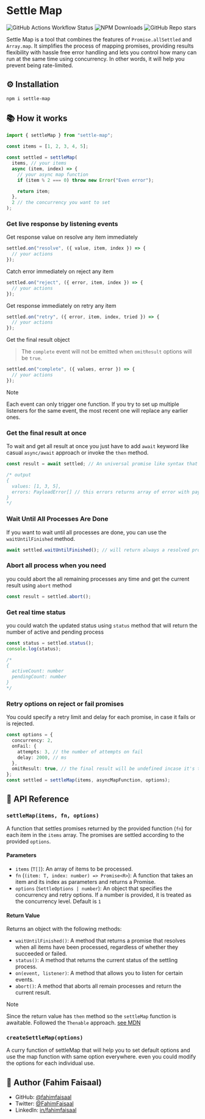 # Settle Map

![GitHub Actions Workflow Status](https://img.shields.io/github/actions/workflow/status/fahimfaisaal/settle-map/.github%2Fworkflows%2Fmain.yml?branch=main&style=flat&logo=github-actions&label=CI) ![NPM Downloads](https://img.shields.io/npm/dm/settle-map?style=flat&logo=npm&logoColor=red&link=https%3A%2F%2Fwww.npmjs.com%2Fpackage%2Fsettle-map) ![GitHub Repo stars](https://img.shields.io/github/stars/fahimfaisaal/settle-map?style=flat&logo=github&link=https%3A%2F%2Fgithub.com%2Ffahimfaisaal%2Fsettle-map)

Settle Map is a tool that combines the features of `Promise.allSettled` and `Array.map`. It simplifies the process of mapping promises, providing results flexibility with hassle free error handling and lets you control how many can run at the same time using concurrency. In other words, it will help you prevent being rate-limited.

## ⚙️ Installation

```bash
npm i settle-map
```

## 📚 How it works

```ts
import { settleMap } from "settle-map";

const items = [1, 2, 3, 4, 5];

const settled = settleMap(
  items, // your items
  async (item, index) => {
    // your async map function
    if (item % 2 === 0) throw new Error("Even error");

    return item;
  },
  2 // the concurrency you want to set
);
```

### Get live response by listening events

Get response value on resolve any item immediately

```ts
settled.on("resolve", ({ value, item, index }) => {
  // your actions
});
```

Catch error immediately on reject any item

```ts
settled.on("reject", ({ error, item, index }) => {
  // your actions
});
```

Get response immediately on retry any item

```ts
settled.on("retry", ({ error, item, index, tried }) => {
  // your actions
});
```

Get the final result object

> The `complete` event will not be emitted when `omitResult` options will be `true`.

```ts
settled.on("complete", ({ values, error }) => {
  // your actions
});
```

> [!NOTE]
> Each event can only trigger one function. If you try to set up multiple listeners for the same event, the most recent one will replace any earlier ones.

### Get the final result at once

To wait and get all result at once you just have to add `await` keyword like casual `async/await` approach or invoke the `then` method.

```ts
const result = await settled; // An universal promise like syntax that returns only resolved response

/* output
{
  values: [1, 3, 5],
  errors: PayloadError[] // this errors returns array of error with payload { item, index } so you could know where the error happened
}
*/
```

### Wait Until All Processes Are Done

If you want to wait until all processes are done, you can use the `waitUntilFinished` method.

```ts
await settled.waitUntilFinished(); // will return always a resolved promise
```

### Abort all process when you need

you could abort the all remaining processes any time and get the current result using `abort` method

```ts
const result = settled.abort();
```

### Get real time status

you could watch the updated status using `status` method that will return the number of active and pending process

```ts
const status = settled.status();
console.log(status);

/* 
{
  activeCount: number
  pendingCount: number
}
*/
```

### Retry options on reject or fail promises

You could specify a retry limit and delay for each promise, in case it fails or is rejected.

```ts
const options = {
  concurrency: 2,
  onFail: {
    attempts: 3, // the number of attempts on fail
    delay: 2000, // ms
  },
  omitResult: true, // the final result will be undefined incase it's true.
};
const settled = settleMap(items, asyncMapFunction, options);
```

## 📖 API Reference

### `settleMap(items, fn, options)`

A function that settles promises returned by the provided function (`fn`) for each item in the `items` array. The promises are settled according to the provided `options`.

#### Parameters

- `items` (`T[]`): An array of items to be processed.
- `fn` (`(item: T, index: number) => Promise<R>`): A function that takes an item and its index as parameters and returns a Promise.
- `options` (`SettleOptions | number`): An object that specifies the concurrency and retry options. If a number is provided, it is treated as the concurrency level. Default is `1`

#### Return Value

Returns an object with the following methods:

- `waitUntilFinished()`: A method that returns a promise that resolves when all items have been processed, regardless of whether they succeeded or failed.
- `status()`: A method that returns the current status of the settling process.
- `on(event, listener)`: A method that allows you to listen for certain events.
- `abort()`: A method that aborts all remain processes and return the current result.

> [!NOTE]
> Since the return value has `then` method so the `settleMap` function is awaitable. Followed the `Thenable` approach. [see MDN](https://developer.mozilla.org/en-US/docs/Web/JavaScript/Reference/Global_Objects/Promise#thenables)

### `createSettleMap(options)`

A curry function of settleMap that will help you to set default options and use the map function with same option everywhere. even you could modify the options for each individual use.

## 👤 Author (Fahim Faisaal)

- GitHub: [@fahimfaisaal](https://github.com/fahimfaisaal)
- Twitter: [@FahimFaisaal](https://twitter.com/FahimFaisaal)
- LinkedIn: [in/fahimfaisaal](https://www.linkedin.com/in/fahimfaisaal/)
